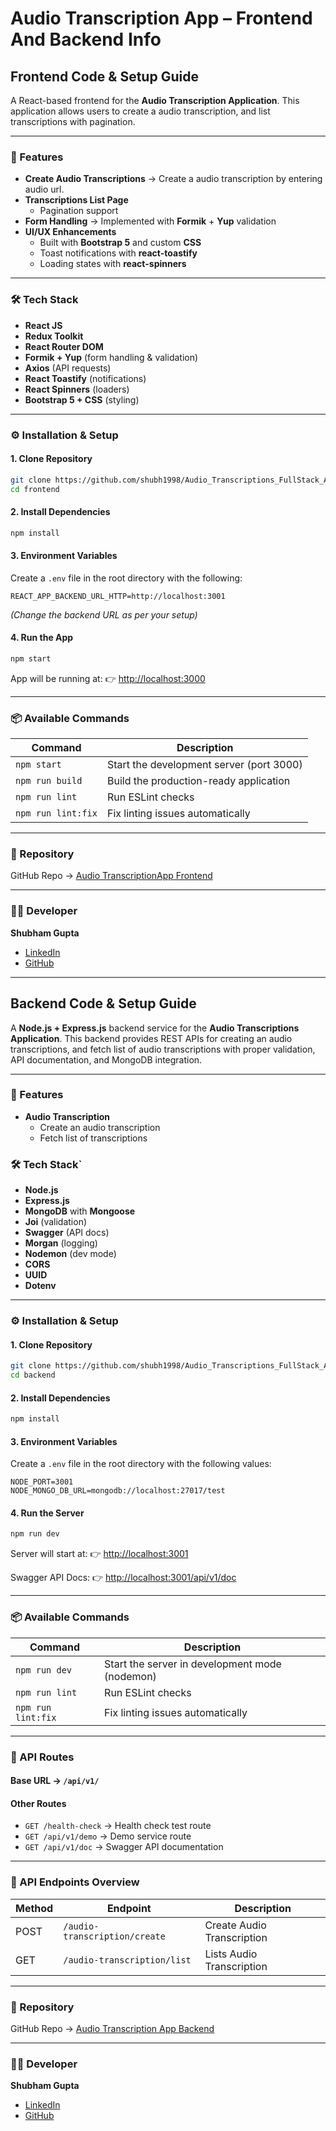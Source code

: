 # Audio Transcription App – Frontend And Backend Info 


## Frontend Code & Setup Guide

A React-based frontend for the **Audio Transcription Application**.
This application allows users to create a audio transcription, and list transcriptions with pagination.

---

### 🚀 Features

- **Create Audio Transcriptions** → Create a audio transcription by entering audio url.
- **Transcriptions List Page**
  - Pagination support
- **Form Handling** → Implemented with **Formik** + **Yup** validation
- **UI/UX Enhancements**
  - Built with **Bootstrap 5** and custom **CSS**
  - Toast notifications with **react-toastify**
  - Loading states with **react-spinners**

---

### 🛠️ Tech Stack

- **React JS**
- **Redux Toolkit**
- **React Router DOM**
- **Formik + Yup** (form handling & validation)
- **Axios** (API requests)
- **React Toastify** (notifications)
- **React Spinners** (loaders)
- **Bootstrap 5 + CSS** (styling)

---

### ⚙️ Installation & Setup

#### 1. Clone Repository
```bash
git clone https://github.com/shubh1998/Audio_Transcriptions_FullStack_App.git
cd frontend
```

#### 2. Install Dependencies
```bash
npm install
```

#### 3. Environment Variables
Create a `.env` file in the root directory with the following:

```env
REACT_APP_BACKEND_URL_HTTP=http://localhost:3001
```

*(Change the backend URL as per your setup)*

#### 4. Run the App
```bash
npm start
```
App will be running at: 👉 [http://localhost:3000](http://localhost:3000)

---

### 📦 Available Commands

| Command            | Description                                   |
|--------------------|-----------------------------------------------|
| `npm start`        | Start the development server (port 3000)      |
| `npm run build`    | Build the production-ready application        |
| `npm run lint`     | Run ESLint checks                             |
| `npm run lint:fix` | Fix linting issues automatically              |

---


### 📌 Repository

GitHub Repo → [Audio TranscriptionApp Frontend](https://github.com/shubh1998/Audio_Transcriptions_FullStack_App/tree/main/frontend)

---

### 👨‍💻 Developer

**Shubham Gupta**
- [LinkedIn](https://www.linkedin.com/in/shubhamgupta9891/)
- [GitHub](https://github.com/shubh1998)


------------------------------------------------------------------------------------------------------------------

## Backend Code & Setup Guide

A **Node.js + Express.js** backend service for the **Audio Transcriptions Application**.
This backend provides REST APIs for creating an audio transcriptions, and fetch list of audio transcriptions with proper validation, API documentation, and MongoDB integration.

---
### 🚀 Features

- **Audio Transcription**
  - Create an audio transcription
  - Fetch list of transcriptions

### 🛠️ Tech Stack`

- **Node.js**
- **Express.js**
- **MongoDB** with **Mongoose**
- **Joi** (validation)
- **Swagger** (API docs)
- **Morgan** (logging)
- **Nodemon** (dev mode)
- **CORS**
- **UUID**
- **Dotenv**

---

### ⚙️ Installation & Setup

#### 1. Clone Repository
```bash
git clone https://github.com/shubh1998/Audio_Transcriptions_FullStack_App.git
cd backend
```

#### 2. Install Dependencies
```bash
npm install
```

#### 3. Environment Variables
Create a `.env` file in the root directory with the following values:

```env
NODE_PORT=3001
NODE_MONGO_DB_URL=mongodb://localhost:27017/test
```

#### 4. Run the Server
```bash
npm run dev
```
Server will start at: 👉 [http://localhost:3001](http://localhost:3001)

Swagger API Docs: 👉 [http://localhost:3001/api/v1/doc](http://localhost:3001/api/v1/doc)

---

### 📦 Available Commands

| Command            | Description                                    |
| ------------------ | ---------------------------------------------- |
| `npm run dev`      | Start the server in development mode (nodemon) |
| `npm run lint`     | Run ESLint checks                              |
| `npm run lint:fix` | Fix linting issues automatically               |

---

### 📄 API Routes

#### **Base URL** → `/api/v1/`

#### Other Routes
- `GET /health-check` → Health check test route
- `GET /api/v1/demo` → Demo service route
- `GET /api/v1/doc` → Swagger API documentation

---

### 🔗 API Endpoints Overview

| Method | Endpoint                        | Description                |
| ------ | ------------------------------- | -------------------------- |
| POST   | `/audio-transcription/create`   | Create Audio Transcription |
| GET    | `/audio-transcription/list`     | Lists Audio Transcription |

---

### 📌 Repository

GitHub Repo → [Audio Transcription App Backend](https://github.com/shubh1998/Audio_Transcriptions_FullStack_App/tree/main/backend)

---

### 👨‍💻 Developer

**Shubham Gupta**
- [LinkedIn](https://www.linkedin.com/in/shubhamgupta9891/)
- [GitHub](https://github.com/shubh1998)
